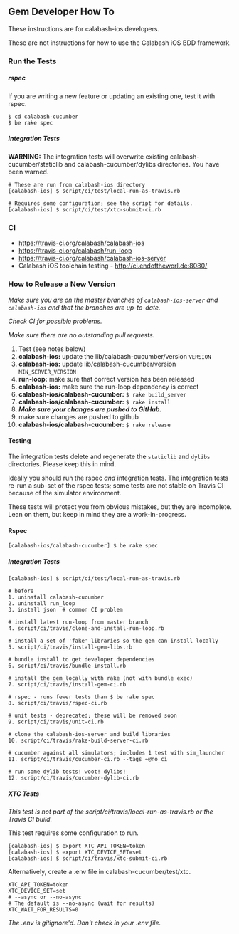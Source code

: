 ## Gem Developer How To

These instructions are for calabash-ios developers.

These are not instructions for how to use the Calabash iOS BDD framework.

### Run the Tests

##### rspec

If you are writing a new feature or updating an existing one, test it with rspec.

```
$ cd calabash-cucumber
$ be rake spec
```

##### Integration Tests

**WARNING:** The integration tests will overwrite existing calabash-cucumber/staticlib and calabash-cucumber/dylibs directories.  You have been warned.

```
# These are run from calabash-ios directory
[calabash-ios] $ script/ci/test/local-run-as-travis.rb

# Requires some configuration; see the script for details.
[calabash-ios] $ script/ci/test/xtc-submit-ci.rb
```

### CI

* https://travis-ci.org/calabash/calabash-ios
* https://travis-ci.org/calabash/run_loop
* https://travis-ci.org/calabash/calabash-ios-server
* Calabash iOS toolchain testing - http://ci.endoftheworl.de:8080/

##### 

### How to Release a New Version

_Make sure you are on the master branches of `calabash-ios-server` and `calabash-ios` and that the branches are up-to-date._

_Check CI for possible problems._

_Make sure there are no outstanding pull requests._

1. Test (see notes below)
2. **calabash-ios:** update the lib/calabash-cucumber/version `VERSION`
3. **calabash-ios:** update lib/calabash-cucumber/version `MIN_SERVER_VERSION`
4. **run-loop:** make sure that correct version has been released
5. **calabash-ios:** make sure the run-loop dependency is correct
6. **calabash-ios/calabash-cucumber:** `$ rake build_server`
7. **calabash-ios/calabash-cucumber:** `$ rake install`
8. ***Make sure your changes are pushed to GitHub.***
9. make sure changes are pushed to github
10. **calabash-ios/calabash-cucumber:** `$ rake release`

#### Testing

The integration tests delete and regenerate the `staticlib` and `dylibs` directories.  Please keep this in mind. 

Ideally you should run the rspec _and_ integration tests.  The integration tests re-run a sub-set of the rspec tests; some tests are not stable on Travis CI because of the simulator environment.

These tests will protect you from obvious mistakes, but they are incomplete.  Lean on them, but keep in mind they are a work-in-progress.

#### Rspec

```
[calabash-ios/calabash-cucumber] $ be rake spec
```

##### Integration Tests

```
[calabash-ios] $ script/ci/test/local-run-as-travis.rb

# before
1. uninstall calabash-cucumber 
2. uninstall run_loop
3. install json  # common CI problem

# install latest run-loop from master branch
4. script/ci/travis/clone-and-install-run-loop.rb

# install a set of 'fake' libraries so the gem can install locally
5. script/ci/travis/install-gem-libs.rb

# bundle install to get developer dependencies
6. script/ci/travis/bundle-install.rb

# install the gem locally with rake (not with bundle exec)
7. script/ci/travis/install-gem-ci.rb

# rspec - runs fewer tests than $ be rake spec
8. script/ci/travis/rspec-ci.rb

# unit tests - deprecated; these will be removed soon
9. script/ci/travis/unit-ci.rb

# clone the calabash-ios-server and build libraries
10. script/ci/travis/rake-build-server-ci.rb

# cucumber against all simulators; includes 1 test with sim_launcher
11. script/ci/travis/cucumber-ci.rb --tags ~@no_ci

# run some dylib tests! woot! dylibs!
12. script/ci/travis/cucumber-dylib-ci.rb
```

##### XTC Tests

_This test is not part of the script/ci/travis/local-run-as-travis.rb or the Travis CI build._

This test requires some configuration to run.

```
[calabash-ios] $ export XTC_API_TOKEN=token
[calabash-ios] $ export XTC_DEVICE_SET=set
[calabash-ios] $ script/ci/travis/xtc-submit-ci.rb
```

Alternatively, create a .env file in calabash-cucumber/test/xtc.

```
XTC_API_TOKEN=token
XTC_DEVICE_SET=set
# --async or --no-async
# The default is --no-async (wait for results)
XTC_WAIT_FOR_RESULTS=0
```

_The .env is gitignore'd.  Don't check in your .env file._